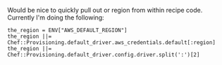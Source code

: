 
Would be nice to quickly pull out or region from within recipe code. Currently I'm doing the following:

```
the_region = ENV["AWS_DEFAULT_REGION"]
the_region ||= Chef::Provisioning.default_driver.aws_credentials.default[:region]
the_region ||= Chef::Provisioning.default_driver.config.driver.split(':')[2]
```
